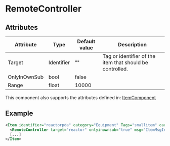 # RemoteController


## Attributes

| Attribute    | Type       | Default value | Description                                              |
|--------------|------------|---------------|----------------------------------------------------------|
| Target       | Identifier | ""            | Tag or identifier of the item that should be controlled. |
| OnlyInOwnSub | bool       | false         |                                                          |
| Range        | float      | 10000         |                                                          |

This component also supports the attributes defined in: [ItemComponent](ItemComponent.md)


## Example
```xml
<Item identifier="reactorpda" category="Equipment" Tags="smallitem" cargocontaineridentifier="metalcrate" allowasextracargo="true" scale="0.5" impactsoundtag="impact_metal_light">
  <RemoteController target="reactor" onlyinownsub="true" msg="ItemMsgInteractSelect" AllowInGameEditing="false" drawhudwhenequipped="true" />
  [...]
</Item>
```

